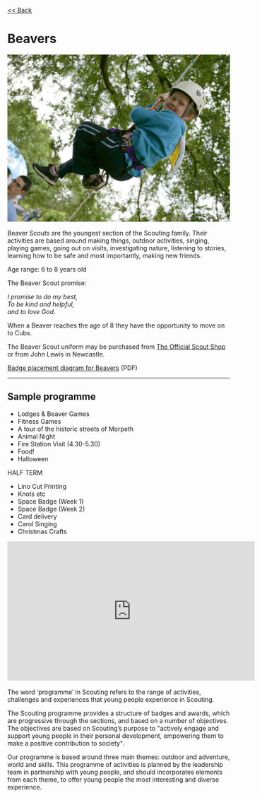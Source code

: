 [<< Back](/)

# Beavers

![Beavers](images/beavers.jpg)

Beaver Scouts are the youngest section of the Scouting family. Their activities are based around making things, outdoor activities, singing, playing games, going out on visits, investigating nature, listening to stories, learning how to be safe and most importantly, making new friends.

Age range: 6 to 8 years old

The Beaver Scout promise:

_I promise to do my best,<br>
To be kind and helpful,<br>
and to love God._

When a Beaver reaches the age of 8 they have the opportunity to move on to Cubs.

The Beaver Scout uniform may be purchased from [The Official Scout Shop](http://shop.scouts.org.uk/s-2-beavers.aspx?SectionFilterID=2&sectioncategories=true) or from John Lewis in Newcastle.

[Badge placement diagram for Beavers](media/BeaversUniformDiagram.pdf) (PDF)

-----

## Sample programme

* Lodges & Beaver Games
* Fitness Games
* A tour of the historic streets of Morpeth
* Animal Night
* Fire Station Visit (4.30-5.30)
* Food!
* Halloween

HALF TERM

* Lino Cut Printing
* Knots etc
* Space Badge (Week 1)
* Space Badge (Week 2)
* Card delivery
* Carol Singing
* Christmas Crafts

<iframe width="560" height="315" src="https://www.youtube-nocookie.com/embed/beWsc5kPwbc?rel=0" frameborder="0" allow="autoplay; encrypted-media" allowfullscreen></iframe>

The word ‘programme’ in Scouting refers to the range of activities, challenges and experiences that young people experience in Scouting.
 
The Scouting programme provides a structure of badges and awards, which are progressive through the sections, and based on a number of objectives. The objectives are based on Scouting’s purpose to "actively engage and support young people in their personal development, empowering them to make a positive contribution to society".

Our programme is based around three main themes: outdoor and adventure, world and skills. This programme of activities is planned by the leadership team in partnership with young people, and should incorporates elements from each theme, to offer young people the most interesting and diverse experience. 
